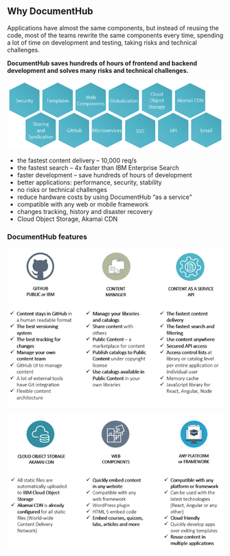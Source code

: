 ## Why DocumentHub

Applications have almost the same components, but instead of reusing the code, most of the teams rewrite the same components every time, spending a lot of time on development and testing, taking risks and technical challenges.

**DocumentHub saves hundreds of hours of frontend and backend development and solves many risks and technical challenges.**


![Why DocumentHub](_attachments/features1.png)

- the fastest content delivery – 10,000 req/s
- the fastest search – 4x faster than IBM Enterprise Search
- faster development – save hundreds of hours of development
- better applications: performance, security, stability
- no risks or technical challenges
- reduce hardware costs by using DocumentHub “as a service”
- compatible with any web or mobile framework
- changes tracking, history and disaster recovery
- Cloud Object Storage, Akamai CDN


### DocumentHub features

![Why DocumentHub](_attachments/why2_.png)

![Why DocumentHub](_attachments/why3_.png)


